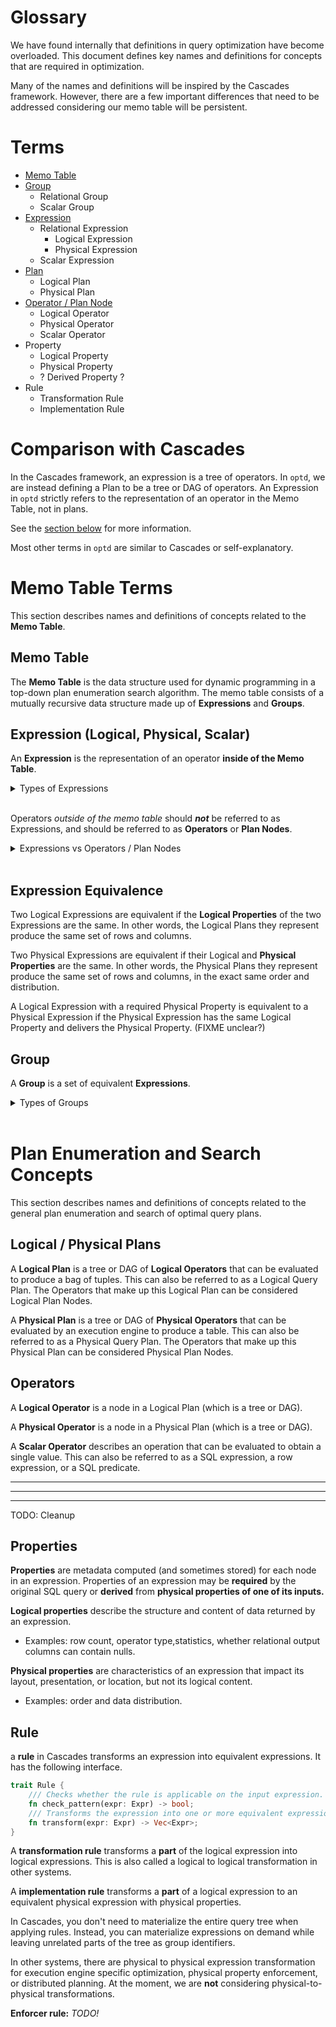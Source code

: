 # Glossary

We have found internally that definitions in query optimization have become overloaded. This
document defines key names and definitions for concepts that are required in optimization.

Many of the names and definitions will be inspired by the Cascades framework. However, there are a
few important differences that need to be addressed considering our memo table will be persistent.

# Terms

-   [Memo Table](#memo-table)
-   [Group](#group)
    -   Relational Group
    -   Scalar Group
-   [Expression](#expression-logical-physical-scalar)
    -   Relational Expression
        -   Logical Expression
        -   Physical Expression
    -   Scalar Expression
-   [Plan](#logical--physical-plans)
    -   Logical Plan
    -   Physical Plan
-   [Operator / Plan Node](#operators)
    -   Logical Operator
    -   Physical Operator
    -   Scalar Operator
-   Property
    -   Logical Property
    -   Physical Property
    -   ? Derived Property ?
-   Rule
    -   Transformation Rule
    -   Implementation Rule

# Comparison with Cascades

In the Cascades framework, an expression is a tree of operators. In `optd`, we are instead defining
a Plan to be a tree or DAG of operators. An Expression in `optd` strictly refers to the
representation of an operator in the Memo Table, not in plans.

See the [section below](#expression-logical-physical-scalar) for more information.

Most other terms in `optd` are similar to Cascades or self-explanatory.

# Memo Table Terms

This section describes names and definitions of concepts related to the **Memo Table**.

## Memo Table

The **Memo Table** is the data structure used for dynamic programming in a top-down plan enumeration
search algorithm. The memo table consists of a mutually recursive data structure made up of
**Expressions** and **Groups**.

## Expression (Logical, Physical, Scalar)

An **Expression** is the representation of an operator **inside of the Memo Table**.

<details>

<summary> Types of Expressions </summary>

There are two types of Expressions, **Relational Expressions** and **Scalar Expressions**. A
Relational Expression can be either a **Logical Expression** or a **Physical Expression**.

Examples of Logical Expressions include Logical Scan, Logical Join, or Logical Sort Expressions.

Examples of Physical Expressions include Table Scan, Hash Join, or Sort Merge Join.

Examples of Scalar Expressions include the expressions `t1.a < 42` or `t1.b = t2.c`.

Note that different kinds of Expressions can be named the same as Operators or Plan Nodes, but
Expressions solely indicate objects in the Memo Table.

</details>

<br>

Operators _outside of the memo table_ should _**not**_ be referred to as Expressions, and should
be referred to as **Operators** or **Plan Nodes**.

<details>

<summary> Expressions vs Operators / Plan Nodes </summary>

Notably, when we refer to an Expression, _we are specifically talking about the representation of_
_operators inside the memo table_. A logical operator from an incoming logical plan should _not_
be called an Logical Expression, and similarly a physical execution operator in the final output
physical plan should also _not_ be called an Physical Expression.

Those should be referred to as **Logical/Physical Operators** or **Logical/Physical Plan Nodes**.

Another key difference between Plan Nodes and Expressions is that Expressions have 0 or more
**Group Identifiers** as children, not other Plan Nodes as children.

</details>

<br>

## Expression Equivalence

Two Logical Expressions are equivalent if the **Logical Properties** of the two Expressions are the
same. In other words, the Logical Plans they represent produce the same set of rows and columns.

Two Physical Expressions are equivalent if their Logical and **Physical Properties** are the same.
In other words, the Physical Plans they represent produce the same set of rows and columns, in the
exact same order and distribution.

A Logical Expression with a required Physical Property is equivalent to a Physical Expression if the
Physical Expression has the same Logical Property and delivers the Physical Property. (FIXME unclear?)

## Group

A **Group** is a set of equivalent **Expressions**.

<details>

<summary> Types of Groups </summary>

We follow the definition of groups in the Volcano and Cascades frameworks. From the EQOP Microsoft
article (Section 2.2, page 205):

> In the memo, each class of equivalent expressions is called an _equivalence class_ or a _group_,
> and all equivalent expressions within the class are called _group expressions_ or simply
> _expressions_.

A **Relational Group** is a set of 1 or more equivalent Logical Expressions and 0 or more equivalent
Physical Expressions.

A **Scalar Group** consists of equivalent Scalar Expressions.

</details>

<br>

# Plan Enumeration and Search Concepts

This section describes names and definitions of concepts related to the general plan enumeration and
search of optimal query plans.

## Logical / Physical Plans

A **Logical Plan** is a tree or DAG of **Logical Operators** that can be evaluated to produce a bag
of tuples. This can also be referred to as a Logical Query Plan. The Operators that make up this
Logical Plan can be considered Logical Plan Nodes.

A **Physical Plan** is a tree or DAG of **Physical Operators** that can be evaluated by an execution
engine to produce a table. This can also be referred to as a Physical Query Plan. The Operators that
make up this Physical Plan can be considered Physical Plan Nodes.

## Operators

A **Logical Operator** is a node in a Logical Plan (which is a tree or DAG).

A **Physical Operator** is a node in a Physical Plan (which is a tree or DAG).

A **Scalar Operator** describes an operation that can be evaluated to obtain a single value. This
can also be referred to as a SQL expression, a row expression, or a SQL predicate.

---

---

---

TODO: Cleanup

## Properties

**Properties** are metadata computed (and sometimes stored) for each node in an expression.
Properties of an expression may be **required** by the original SQL query or **derived** from **physical properties of one of its inputs.**

**Logical properties** describe the structure and content of data returned by an expression.

-   Examples: row count, operator type,statistics, whether relational output columns can contain nulls.

**Physical properties** are characteristics of an expression that
impact its layout, presentation, or location, but not its logical content.

-   Examples: order and data distribution.

## Rule

a **rule** in Cascades transforms an expression into equivalent expressions. It has the following interface.

```rust
trait Rule {
    /// Checks whether the rule is applicable on the input expression.
	fn check_pattern(expr: Expr) -> bool;
    /// Transforms the expression into one or more equivalent expressions.
	fn transform(expr: Expr) -> Vec<Expr>;
}
```

A **transformation rule** transforms a **part** of the logical expression into logical expressions. This is also called a logical to logical transformation in other systems.

A **implementation rule** transforms a **part** of a logical expression to an equivalent physical expression with physical properties.

In Cascades, you don't need to materialize the entire query tree when applying rules. Instead, you can materialize expressions on demand while leaving unrelated parts of the tree as group identifiers.

In other systems, there are physical to physical expression transformation for execution engine specific optimization, physical property enforcement, or distributed planning. At the moment, we are **not** considering physical-to-physical transformations.

**Enforcer rule:** _TODO!_
